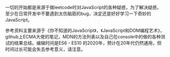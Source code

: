 一切的开始都是来源于做leetcode时对JavaScript的各种疑惑，为了解决疑惑，至少在日常开发中不要遇到太伤脑筋的bug，决定还是好好学习一下奇妙的JavaScript。

参考资料主要来源于《你不知道的JavaScript》，《JavaScript和DOM编程艺术》，github上ECMA大佬的笔记，MDN的方法列表以及自己在console中的做的各种测试的结果总结。编辑时间是ES6 - ES10 的2020年，预计在20年代仍然通用，但时间过长可能会失去参考意义，请注意。